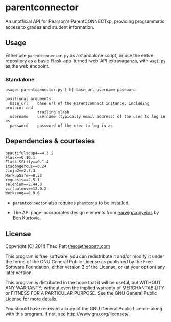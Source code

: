 parentconnector
===============

An unofficial API for Pearson's ParentCONNECTxp, providing programmatic access to grades and student information.

## Usage

Either use `parentconnector.py` as a standalone script, or use the entire repository as a basic Flask-app-turned-web-API extravaganza, with `wsgi.py` as the web endpoint. 

### Standalone

```
usage: parentconnector.py [-h] base_url username password

positional arguments:
  base_url    base url of the ParentConnect instance, including protocol and
              trailing slash
  username    username (typically email address) of the user to log in as
  password    password of the user to log in as
```

## Dependencies & courtesies

```
beautifulsoup4==4.3.2
Flask==0.10.1
Flask-SSLify==0.1.4
itsdangerous==0.24
Jinja2==2.7.3
MarkupSafe==0.23
requests==2.5.1
selenium==2.44.0
virtualenv==12.0.2
Werkzeug==0.9.6
```

* `parentconnector` also requires `phantomjs` to be installed.

* The API page incorporates design elements from [earwig/copyvios](https://github.com/earwig/copyvios) by Ben Kurtovic. 

## License

Copyright (C) 2014 Theo Patt <theo@theopatt.com>

This program is free software: you can redistribute it and/or modify
it under the terms of the GNU General Public License as published by
the Free Software Foundation, either version 3 of the License, or
(at your option) any later version.

This program is distributed in the hope that it will be useful,
but WITHOUT ANY WARRANTY; without even the implied warranty of
MERCHANTABILITY or FITNESS FOR A PARTICULAR PURPOSE.  See the
GNU General Public License for more details.

You should have received a copy of the GNU General Public License
along with this program.  If not, see <http://www.gnu.org/licenses/>.
